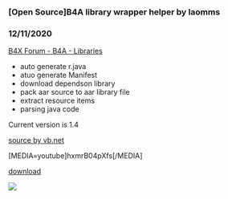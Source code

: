 ### [Open Source]B4A library wrapper helper by laomms
### 12/11/2020
[B4X Forum - B4A - Libraries](https://www.b4x.com/android/forum/threads/124947/)

- auto generate r.java
- atuo generate Manifest
- download dependson library
- pack aar source to aar library file
- extract resource items
- parsing java code

Current version is 1.4  
  
[source by vb.net](https://github.com/laomms/B4X_Resource_Generator)  
  
[MEDIA=youtube]hxmrB04pXfs[/MEDIA]  
  
[download](https://github.com/laomms/B4A_library_wrapper_helper/releases/tag/1.5)  
  
![](https://www.b4x.com/android/forum/attachments/103866)
